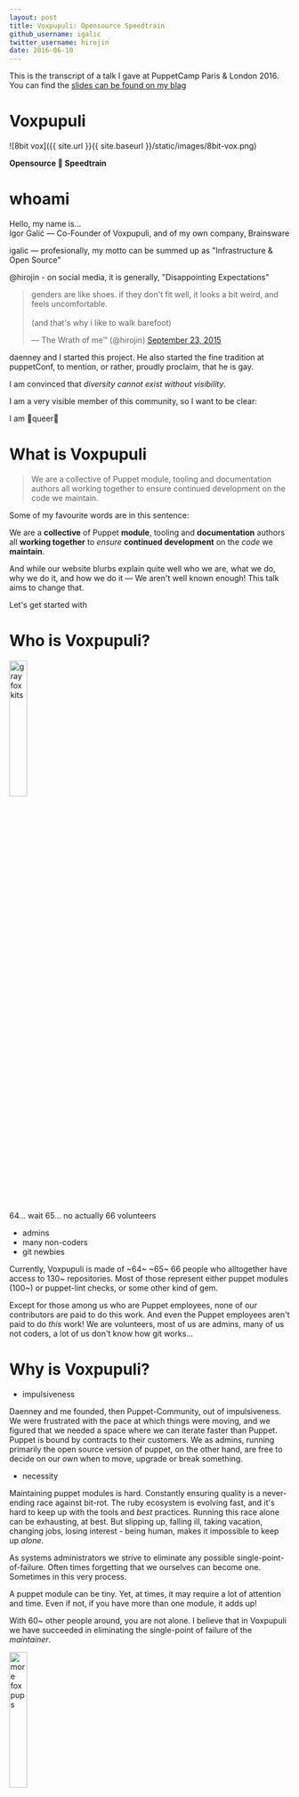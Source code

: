 ```yaml
---
layout: post
title: Voxpupuli: Opensource Speedtrain
github_username: igalic
twitter_username: hirojin
date: 2016-06-10
---
```


This is the transcript of a talk I gave at PuppetCamp Paris & London 2016.
You can find the [slides can be found on my blag](https://blag.esotericsystems.at/igor/presents/voxpupuli-opensource-speedtrain/)

Voxpupuli
=========

![8bit vox]({{ site.url }}{{ site.baseurl }}/static/images/8bit-vox.png)

**Opensource 🚅 Speedtrain**

whoami
======

Hello, my name is…  
Igor Galić — Co-Founder of Voxpupuli, and of my own company, Brainsware

igalic — profesionally, my motto can be summed up as "Infrastructure & Open Source"

@hirojin - on social media, it is generally, "Disappointing Expectations"

<blockquote class="twitter-tweet" data-lang="en"><p lang="en" dir="ltr">genders are like shoes. if they don&#39;t fit well, it looks a bit weird, and feels uncomfortable.<br><br>(and that&#39;s why i like to walk barefoot)</p>&mdash; The Wrath of me™ (@hirojin) <a href="https://twitter.com/hirojin/status/646652627581829120">September 23, 2015</a></blockquote>
<script async src="//platform.twitter.com/widgets.js" charset="utf-8"></script>

daenney and I started this project. He also started the fine tradition at  
puppetConf, to mention, or rather, proudly proclaim, that he is gay.

I am convinced that *diversity cannot exist without visibility*.

I am a very visible member of this community, so I want to be clear:

I am 🌈queer🌈

What is Voxpupuli
=================

> We are a collective of Puppet module, tooling and documentation authors all working together to ensure continued development on the code we maintain.

Some of my favourite words are in this sentence:

We are a **collective** of Puppet **module**, tooling and **documentation** authors all **working together** to *ensure* **continued development** on the *code* we **maintain**.

And while our website blurbs explain quite well who we are, what we do, why we do it, and how we do it — We aren't well known enough! This talk aims to change that.

Let's get started with

Who is Voxpupuli?
=================

<img alt="gray fox kits" src="{{ site.url }}{{ site.baseurl }}/static/images/gray-fox-kits-956687_1280.jpg" width="25%" height="25%" />

64… wait 65… no actually 66 volunteers

-   admins
-   many non-coders
-   git newbies

Currently, Voxpupuli is made of ~64~ ~65~ 66 people who alltogether have  
access to 130~ repositories. Most of those represent either puppet modules (100~) or puppet-lint checks, or some other kind of gem.

Except for those among us who are Puppet employees, none of our contributors are paid to do this work. And even the Puppet employees aren't paid to do *this* work! We are volunteers, most of us are admins, many of us not coders, a lot of us don't know how git works…

Why is Voxpupuli?
=================

-   impulsiveness

Daenney and me founded, then Puppet-Community, out of impulsiveness. We were frustrated with the pace at which things were moving, and we figured that we needed a space where we can iterate faster than Puppet. Puppet is bound by contracts to their customers. We as admins, running primarily the open source version of puppet, on the other hand, are free to decide on our own when to move, upgrade or break something.

-   necessity

Maintaining puppet modules is hard. Constantly ensuring quality is a
never-ending race against bit-rot. The ruby ecosystem is evolving fast, and it's
hard to keep up with the tools and *best* practices. Running this race alone can
be exhausting, at best. But slipping up, falling ill, taking vacation, changing
jobs, losing interest - being human, makes it impossible to keep up *alone*.

As systems administrators we strive to eliminate any possible
single-point-of-failure. Often times forgetting that we ourselves can become
one. Sometimes in this very process.

A puppet module can be tiny. Yet, at times, it may require a lot of attention and time. Even if not, if you have more than one module, it adds up!

With 60~ other people around, you are not alone. I believe that in Voxpupuli we have succeeded in eliminating the single-point of failure of the *maintainer*.

<img alt="more fox pups" src="{{ site.url }}{{ site.baseurl }}/static/images/more-fox-pups.jpg" width="25%" height="25%" />

Daenney and I may have been the fire-starters, but Voxpupuli has transcended our  
hopes and expectations. It has become that proof that the sum is greater than its parts.

Voxpupuli is a collaborative space, and a safe-haven.

For people, and for their work.

How does Voxpupuli…?
====================

So how are we doing this? With people; obviously.  
With robots, too. And with tools, that enforce standards and conventions. Let's start with the robots…

Robots: vpci
============

<img alt="8bit vpci" src="{{ site.url }}{{ site.baseurl }}/static/images/8bit-vpci.jpg" width="50%" height="50%" />

Is a set of bash and python scripts that runs beaker tests for Voxpupuli, but
also for Puppet. Of those modules that have beaker acceptance tests, we can be
relatively certain that they will work out quite fine.

Robots: Travis
==============

![Travis]({{ site.url }}{{ site.baseurl }}/static/images/travis-mascot-600px.png)

-   rspec-puppet
-   STRICT\_VARIABLES
-   rubocop
-   release

Travis does *the rest*. Our `.travis.yml` is rather extensive. We have test
against all *current* ruby versions. We test puppet 3.x and 4.x. Always with
`STRICT_VARIABLES`. We run linters for our puppet code, and rspec-rubocop for
our spec tests and ruby code.

Sometimes rubocop can be a pain — mostly because it's a fast moving target.
However, enforcing a uniform style, and catching potentially dangerous code in a
highly dynamic language, with a highly flexible syntax, is absolutely
invaluable.

Finally, Travis also deploys our modules to the Puppetforge, and our Gems to the
Rubyforge. It does so, whenever someone creates a tag. And to make **this**
uniform too, we have the `voxpupuli/release` gem with rake tasks that check the
`CHANGELOG.md`, tag, bump the version, and push.

We tried really hard to make our release process as *easy* as possible, so that
anyone who wants, or needs a release of the current master, can request that
simply by creating a pull-request.

People: Contributor
===================

<img alt="mirror" src="{{ site.url }}{{ site.baseurl }}/static/images/frame-308791_1280.png" width="50%" height="50%" />

-   issues & pull requests
-   feedback on irc & slack

So if **you** need a fresh release of puppet-mcollective, **you** can do that. All
you have to do is create a pull-request. And hunt-down someone who'll merge it,
and run rake `travis_release`.

For this we have a broad set of channels: GitHub Pull Requests and Issues being
the most obvious here. And you can use those for other bug reports, or to
provide us with patches.

Structure and Communication
===========================

in Community Management

<img alt="plumbing" src="{{ site.url }}{{ site.baseurl }}/static/images/plumbing.jpg" width="50%" height="50%" />

The *plumbing* repository is where you can track or report structural issues
that need public discussion. Bugs in the community, or feature requests, if you
so will. We also have a Code of Conduct email list, for privately disclosing
issues.

All our channels, be that IRC & Slack, or Github, or Mailing Lists, adhere to
the the general Puppet code of conduct. We also explicitly have the Covenant
Code of Conduct in place in all of our repositories.

Every contribution, no matter how trivial or elaborate, or even *wrong* is
immensely valuable. Treating it, and the person it comes from with the respect
and hummility strenghtens our ties to the community, and can broaden it, too.

People: Members
===============

<img alt="Accept" src="{{ site.url }}{{ site.baseurl }}/static/images/Accept.png" width="200" height="200" />

-   push buttons

Many drive-thru contributors circle around, and finally stick around. Whenever I
notice that someone is doing my job, I invite them to the organisation. Clicking
on accept in that email is all they have to do. We don't require anyone to sign
a CLA (Contributor License Agreement), or anything like that. But, clicking that
button is a powerful motion. Suddenly, instead of having one pet project, a
person has merge access to *all* our repositories. This can be an exhilerating
feeling. It might not last long, mind you, but even so, it motivates them to
clean up a bunch of old issues & pull requests, or release a module that hasn't
been released in a while.

Again, the reason why it's so simple to get started with these things, rather
than to be overwhelmed with it are our standards and conventions.

-   We use module\_sync to handle boilerplate code across repositories
-   This ensures .rubocop.yml, .puppet-lint.rc, Rakefile & Gemfile, and .travis.yml to be same-ish
-   Every pull request is checked by Travis & vpci
-   Every pull request is reviewed and merged by someone who is *not* the author

<img alt="tyre fire" src="{{ site.url }}{{ site.baseurl }}/static/images/tyre-fire.jpg" width="25%" height="25%" />

If this sounds boring, all I can say is that boring code is *good*. We have far
too much excitement in our jobs.

<img alt="campfire" src="{{ site.url }}{{ site.baseurl }}/static/images/lagerfeuer.jpg" width="25%" height="25%" />

So having boring code code that helps us run our infrastructure give you  
that warm fuzzy feeling of reliability.

People: Community Gardeners
===========================

<img alt="community garden" src="{{ site.url }}{{ site.baseurl }}/static/images/community-garden.jpg" width="25%" height="25%" />

-   grant & revoke access
-   enforce coc
-   listen

I am, in GitHub speak, one of the Owners of the Voxpupuli organisation. In
GitHub terms this means I can grant (and revoke) access to our repositories.

In our own terms, it means that I

-   hold the keys to our secrets
-   get to be on the <coc@voxpupuli.org> list

It means that I have to listen — often for clues — to our community. I might
have to moderate behaviour, or (over)enthusiasm. If others have failed to do so,
I have to enforce our CoC. And finally, I have to recognize and empower
contributors, elavating them to members.

The Quantified Us
=================

Often, just listening is not enough. In the days of Big Data, we can gather
information about our community automatically, thanks to the magic of APIs! And
we can proccess this Big Data with Big Data tools, such as CSV.

Currently we use

-   underscoregan/community\_management
-   lbabhr/octohatrack
-   duckinator/how\_is

to gather the basic info on how our community is doing — and more importantly
*who* is doing things. It's very important to us to reward all members of our
community with the gift of merge access — especially the ones the ones who may
otherwise slip thru the cracks because all they do is report bugs / issues, and
review pull requests!

What does Voxpupuli…
====================

<img alt="8bit vox" src="{{ site.url }}{{ site.baseurl }}/static/images/8bit-vox.jpg" width="50%" height="50%" />

-   … do for my company?
-   … do for me?

We provide a broad set of well recongised modules. These modules are subject to
the highest quality standards — enforced by robots!

Our modules are released frequently (by robots!), and are compatible with the latest puppet versions.

If you have a popular module or gem, we can adopt it, *and you*.

Steal this process
==================

At the off chance that none of our modules strike your fancy, you might still be
interested in our tools, or our process.

All the tools we use are freely (gratis, libre) available. All the tools we produce are freely (gratis, libre) available.

If you are stuck in a silo, you may be able to aleviate your pains by adopting our tools to enforce standards, quality, and to make deployments easy.

If you are "stuck" in a flat hierarchy, you may be in the unique position of having responsibility, *and* power.

I advise your to take your responsibility for your team mates first, and to use your power wisely. If you adopt our management process, it will mean that on-boarding practially takes care of itself.

Be that new junior ops colleagues, or veteran developers, when you ***empower*** them you will earn their trust and their respect.

Thank you
=========

-   Catch me (us!) for questions! Come talk to us in `#voxpupuli`!
-   …join us!


Sources
=======

* https://pixabay.com/en/gray-fox-kits-young-babies-956687/
* https://www.flickr.com/photos/yellowstonenps/18654448490
* https://pixabay.com/en/frame-mirror-picture-baroque-empty-308791/
* https://www.flickr.com/photos/timmy/5910881115/
* https://commons.wikimedia.org/wiki/File:Accept.svg
* https://www.flickr.com/photos/widnr/6588149033
* https://www.flickr.com/photos/sejanc/866122048
* https://www.flickr.com/photos/pellesten/8286654017/
